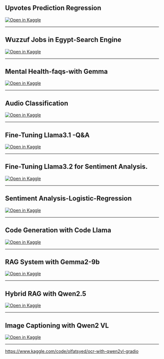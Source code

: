 ## Upvotes Prediction Regression 
[![Open in Kaggle](https://kaggle.com/static/images/open-in-kaggle.svg)](https://www.kaggle.com/code/olfatsyed/upvotes-prediction-regression)
*********************************************************************************
## Wuzzuf Jobs in Egypt-Search Engine
[![Open in Kaggle](https://kaggle.com/static/images/open-in-kaggle.svg)](https://www.kaggle.com/code/olfatsyed/wuzzuf-jobs-in-egypt-search-engine)
***********************************************************************
## Mental Health-faqs-with Gemma
[![Open in Kaggle](https://kaggle.com/static/images/open-in-kaggle.svg)](https://www.kaggle.com/code/olfatsyed/mental-health-faqs-with-gemma)
*************************************************************************
## Audio Classification 
[![Open in Kaggle](https://kaggle.com/static/images/open-in-kaggle.svg)](https://www.kaggle.com/code/olfatsyed/audio-classification)
************************************************************************
## Fine-Tuning Llama3.1 -Q&A  
[![Open in Kaggle](https://kaggle.com/static/images/open-in-kaggle.svg)](https://www.kaggle.com/code/olfatsyed/fine-tuning-llama3-1-q-a)
*************************************************************************
## Fine-Tuning Llama3.2 for Sentiment Analysis.
[![Open in Kaggle](https://kaggle.com/static/images/open-in-kaggle.svg)](https://www.kaggle.com/code/olfatsyed/fine-tuning-llama3-2-for-sentiment-analysis)
***************************************************************************
## Sentiment Analysis-Logistic-Regression
[![Open in Kaggle](https://kaggle.com/static/images/open-in-kaggle.svg)](https://www.kaggle.com/code/olfatsyed/sentiment-analysis-logistic-regression)
****************************************************************************
## Code Generation with Code Llama
[![Open in Kaggle](https://kaggle.com/static/images/open-in-kaggle.svg)]( https://www.kaggle.com/code/olfatsyed/code-generation-with-code-llama)
****************************************************************************
## RAG System with Gemma2-9b
[![Open in Kaggle](https://kaggle.com/static/images/open-in-kaggle.svg)](https://www.kaggle.com/code/olfatsyed/rag-system-with-gemma2-9b)
****************************************************************************
## Hybrid RAG with Qwen2.5
[![Open in Kaggle](https://kaggle.com/static/images/open-in-kaggle.svg)](https://www.kaggle.com/code/olfatsyed/hybrid-rag-with-qwen2-5)
*****************************************************************************
## Image Captioning with Qwen2 VL
[![Open in Kaggle](https://kaggle.com/static/images/open-in-kaggle.svg)](https://www.kaggle.com/code/olfatsyed/image-captioning-with-qwen2-vl)
*******************************************************************************
https://www.kaggle.com/code/olfatsyed/ocr-with-qwen2vl-gradio
